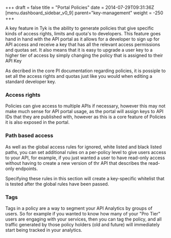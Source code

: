 +++
draft = false
title = "Portal Policies"
date = 2014-07-29T09:31:36Z
[menu.dashboard_sidebar_v0_9]
	parent="key-management"
    weight = -250
+++

A key feature in Tyk is the ability to generate policies that give specific kinds of access rights, limits and quota's to
developers. This feature goes hand in hand with the API portal as it allows for a developer to sign up for API access and
receive a key that has all the relevant access permissions and quotas set. It also means that it is easy to upgrade
a user key to a higher tier of access by simply changing the policy that is assigned to their API Key

As decribed in the core PI documentation regarding policies, it is possiple to set all the access rights and quotas
just like you would when editing a standard developer key.

### Access rights

Policies can give access to multiple APIs if necessary, however this may not make much sense for API portal usage, as the portal
will assign keys to API IDs that they are published with, however as this is a core feature of Policies it is also
exposed in the portal.

### Path based access

As well as the global access rules for ignored, white listed and black listed paths, you can set additional rules on a 
per-policy level to give users access to your API, for example, if you just wanted a user to have read-only access without
having to create a new version of thr API that describes the read-only endpoints.

Specifying these rules in this section will create a key-specific whitelist that is tested after the global rules have
been passed.

### Tags

Tags in a policy are a way to segment your API Analytics by groups of users. So for example if you wanted to know how many of your "Pro Tier" users are engaging with your services, then you can tag the policy, and all traffic generated by those policy holders (old and future) will immediately start being tracked in your analytics.

